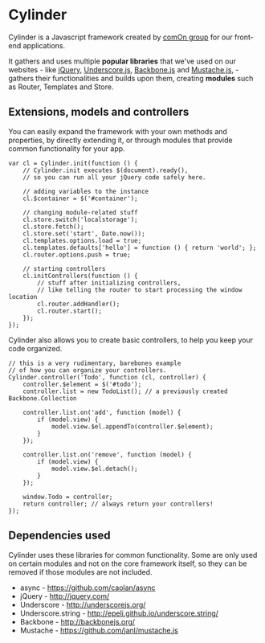 <a name="Cylinder"></a>

# Cylinder

Cylinder is a Javascript framework created by [comOn group](http://www.comon.pt/) for our front-end applications.

It gathers and uses multiple **popular libraries** that we've used on our websites - like [jQuery](http://jquery.com/), [Underscore.js](http://underscorejs.org/), [Backbone.js](http://backbonejs.org/) and [Mustache.js](https://github.com/janl/mustache.js), - gathers their functionalities and builds upon them, creating **modules** such as Router, Templates and Store.

## Extensions, models and controllers

You can easily expand the framework with your own methods and properties, by directly extending it, or through modules that provide common functionality for your app.

```
var cl = Cylinder.init(function () {
    // Cylinder.init executes $(document).ready(),
    // so you can run all your jQuery code safely here.

    // adding variables to the instance
    cl.$container = $('#container');

    // changing module-related stuff
    cl.store.switch('localstorage');
    cl.store.fetch();
    cl.store.set('start', Date.now());
    cl.templates.options.load = true;
    cl.templates.defaults['hello'] = function () { return 'world'; };
    cl.router.options.push = true;

    // starting controllers
    cl.initControllers(function () {
        // stuff after initializing controllers,
        // like telling the router to start processing the window location
        cl.router.addHandler();
        cl.router.start();
    });
});
```

Cylinder also allows you to create basic controllers, to help you keep your code organized.

```
// this is a very rudimentary, barebones example
// of how you can organize your controllers.
Cylinder.controller('Todo', function (cl, controller) {
    controller.$element = $('#todo');
    controller.list = new TodoList(); // a previously created Backbone.Collection

    controller.list.on('add', function (model) {
        if (model.view) {
            model.view.$el.appendTo(controller.$element);
        }
    });

    controller.list.on('remove', function (model) {
        if (model.view) {
            model.view.$el.detach();
        }
    });

    window.Todo = controller;
    return controller; // always return your controllers!
});
```

## Dependencies used

Cylinder uses these libraries for common functionality. Some are only used on certain modules and not on the core framework itself, so they can be removed if those modules are not included.

- async - https://github.com/caolan/async
- jQuery - http://jquery.com/
- Underscore - http://underscorejs.org/
- Underscore.string - http://epeli.github.io/underscore.string/
- Backbone - http://backbonejs.org/
- Mustache - https://github.com/janl/mustache.js
